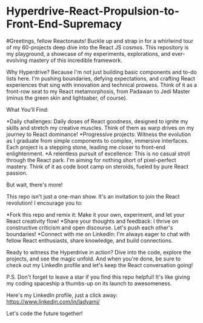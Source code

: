 # Hyperdrive-React-Propulsion-to-Front-End-Supremacy
#Greetings, fellow Reactonauts!
Buckle up and strap in for a whirlwind tour of my 60-projects deep dive into the React JS cosmos. This repository is my playground, a showcase of my experiments, explorations, and ever-evolving mastery of this incredible framework.

Why Hyperdrive?
Because I'm not just building basic components and to-do lists here. I'm pushing boundaries, defying expectations, and crafting React experiences that sing with innovation and technical prowess. Think of it as a front-row seat to my React metamorphosis, from Padawan to Jedi Master (minus the green skin and lightsaber, of course).

What You'll Find:

*Daily challenges: Daily doses of React goodness, designed to ignite my skills and stretch my creative muscles. Think of them as warp drives on my journey to React dominance!
*Progressive projects: Witness the evolution as I graduate from simple components to complex, immersive interfaces. Each project is a stepping stone, leading me closer to front-end enlightenment.
*A relentless pursuit of excellence: This is no casual stroll through the React park. I'm aiming for nothing short of pixel-perfect mastery. Think of it as code boot camp on steroids, fueled by pure React passion.

But wait, there's more!

This repo isn't just a one-man show. It's an invitation to join the React revolution! I encourage you to:

*Fork this repo and remix it: Make it your own, experiment, and let your React creativity flow!
*Share your thoughts and feedback: I thrive on constructive criticism and open discourse. Let's push each other's boundaries!
*Connect with me on LinkedIn: I'm always eager to chat with fellow React enthusiasts, share knowledge, and build connections.

Ready to witness the Hyperdrive in action? Dive into the code, explore the projects, and see the magic unfold. And when you're done, be sure to check out my LinkedIn profile and let's keep the React conversation going!

P.S. Don't forget to leave a star if you find this repo helpful! It's like giving my coding spaceship a thumbs-up on its launch to awesomeness.

Here's my LinkedIn profile, just a click away: https://www.linkedin.com/in/ladyami/

Let's code the future together!
